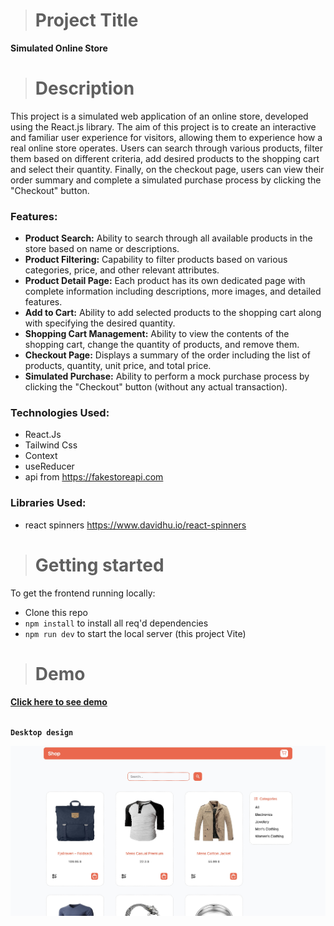 ># **Project Title**
  **Simulated Online Store**

># **Description**

This project is a simulated web application of an online store, developed using the React.js library. The aim of this project is to create an interactive and familiar user experience for visitors, allowing them to experience how a real online store operates. Users can search through various products, filter them based on different criteria, add desired products to the shopping cart and select their quantity. Finally, on the checkout page, users can view their order summary and complete a simulated purchase process by clicking the "Checkout" button.



### Features:

 * **Product Search:** Ability to search through all available products in the store based on name or descriptions.
* **Product Filtering:** Capability to filter products based on various categories, price, and other relevant attributes.
* **Product Detail Page:** Each product has its own dedicated page with complete information including descriptions, more images, and detailed features.
* **Add to Cart:** Ability to add selected products to the shopping cart along with specifying the desired quantity.
* **Shopping Cart Management:** Ability to view the contents of the shopping cart, change the quantity of products, and remove them.
* **Checkout Page:** Displays a summary of the order including the list of products, quantity, unit price, and total price.
* **Simulated Purchase:** Ability to perform a mock purchase process by clicking the "Checkout" button (without any actual transaction).




### Technologies Used:
- React.Js
- Tailwind Css
- Context
- useReducer
- api from https://fakestoreapi.com

### Libraries Used:
- react spinners  https://www.davidhu.io/react-spinners


># **Getting started**

To get the frontend running locally:

- Clone this repo
- `npm install` to install all req'd dependencies
- `npm run dev` to start the local server (this project Vite)

># **Demo**

[**Click here to see demo**](https://mani-jebraeily.github.io/shop/products)
<br/>
<br/>

**`Desktop design`**

![demo](./src/assets/Screenshot%202025-05-18%20at%2013.14.27.jpeg)